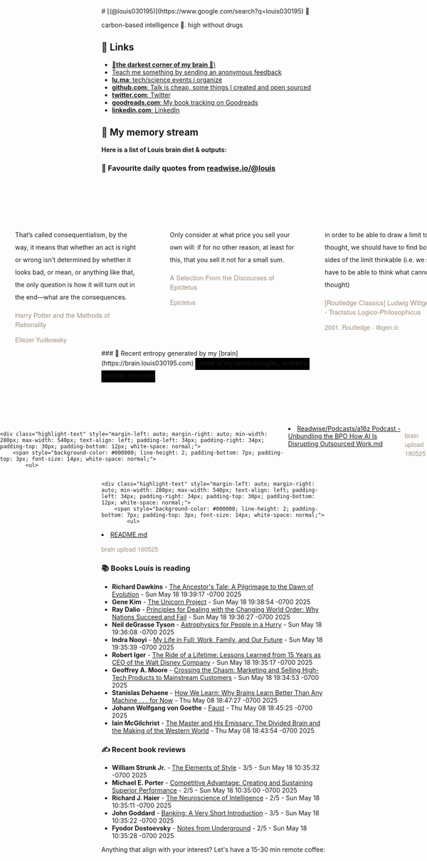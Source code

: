 <link rel="shortcut icon" href="/favicon.ico">
# [(@louis030195)](https://www.google.com/search?q=louis030195) 🤔

carbon-based intelligence 🐒. high without drugs

## 🔗 Links

- [**🌚the darkest corner of my brain 🧠**)](https://brain.louis030195.com)
- [Teach me something by sending an anonymous feedback](https://www.admonymous.co/louis030195)
- [**lu.ma**: tech/science events i organize](https://lu.ma/u/louis030195/events?past=1)
- [**github.com**: Talk is cheap, some things I created and open sourced](https://github.com/louis030195)
- [**twitter.com**: Twitter](https://twitter.com/@louis030195)
- [**goodreads.com**: My book tracking on Goodreads](https://www.goodreads.com/user/show/103091881-louis-beaumont)
- [**linkedin.com**: LinkedIn](https://www.linkedin.com/in/louis030195)

## 🌊 My memory stream

**Here is a list of Louis brain diet & outputs:**

### 👋 Favourite daily quotes from [readwise.io/@louis](https://readwise.io/@louis)
<div class="some-highlights" style="display: flex;
  margin-left: -50vw;
  left: 50%;
  overflow-x: scroll;
  width: 100vw;
  position: relative; margin-top: 6rem;">
<div class="highlight-text" style="margin-left: auto; margin-right: auto; min-width: 280px; max-width: 540px; text-align: left; padding-left: 34px; padding-right: 34px; padding-top: 30px; padding-bottom: 12px; white-space: normal;">
<span style="background-color: transparent; line-height: 2; padding-bottom: 7px; padding-top: 3px; font-size: 14px; white-space: normal;">
          That’s called consequentialism, by the way, it means that whether an act is right or wrong isn’t determined by whether it looks bad, or mean, or anything like that, the only question is how it will turn out in the end—what are the consequences.
        </span>
<div style="font-family: Helvetica, Arial, sans-serif;">
<div style='font-size: 14px; margin-bottom: 0; margin-top: 10px; font-family: "Raleway", "HelveticaNeue", "Helvetica Neue", Helvetica, Arial, sans-serif; white-space: normal; font-display: swap;'>
<p style="margin-bottom: 0; font-size: 15px; margin-bottom: 2px; color: #9f8e7d">Harry Potter and the Methods of Rationality</p>
<p style="margin-bottom: 0; color: #9f8e7d">Eliezer Yudkowsky</p>
</div>
</div>
</div>
<div class="highlight-text" style="margin-left: auto; margin-right: auto; min-width: 280px; max-width: 540px; text-align: left; padding-left: 34px; padding-right: 34px; padding-top: 30px; padding-bottom: 12px; white-space: normal;">
<span style="background-color: transparent; line-height: 2; padding-bottom: 7px; padding-top: 3px; font-size: 14px; white-space: normal;">
          Only consider at what price you sell your own will: if for no other reason, at least for this, that you sell it not for a small sum.
        </span>
<div style="font-family: Helvetica, Arial, sans-serif;">
<div style='font-size: 14px; margin-bottom: 0; margin-top: 10px; font-family: "Raleway", "HelveticaNeue", "Helvetica Neue", Helvetica, Arial, sans-serif; white-space: normal; font-display: swap;'>
<p style="margin-bottom: 0; font-size: 15px; margin-bottom: 2px; color: #9f8e7d">A Selection From the Discourses of Epictetus</p>
<p style="margin-bottom: 0; color: #9f8e7d">Epictetus</p>
</div>
</div>
</div>
<div class="highlight-text" style="margin-left: auto; margin-right: auto; min-width: 280px; max-width: 540px; text-align: left; padding-left: 34px; padding-right: 34px; padding-top: 30px; padding-bottom: 12px; white-space: normal;">
<span style="background-color: transparent; line-height: 2; padding-bottom: 7px; padding-top: 3px; font-size: 14px; white-space: normal;">
          in order to be able to draw a limit to thought, we should have to find both sides of the limit thinkable (i.e. we should have to be able to think what cannot be thought)
        </span>
<div style="font-family: Helvetica, Arial, sans-serif;">
<div style='font-size: 14px; margin-bottom: 0; margin-top: 10px; font-family: "Raleway", "HelveticaNeue", "Helvetica Neue", Helvetica, Arial, sans-serif; white-space: normal; font-display: swap;'>
<p style="margin-bottom: 0; font-size: 15px; margin-bottom: 2px; color: #9f8e7d">[Routledge Classics] Ludwig Wittgenstein - Tractatus Logico-Philosophicus</p>
<p style="margin-bottom: 0; color: #9f8e7d">2001, Routledge - libgen.lc</p>
</div>
</div>
</div>
</div>
### 🧠 Recent entropy generated by my [brain](https://brain.louis030195.com)
<span style="background-color: #000000; line-height: 2; padding-bottom: 7px; padding-top: 3px; font-size: 14px; white-space: normal;">
    ℹ️ some of my latest thoughts, written in obsidian.md notes
</span>
<div class="some-highlights" style="display: flex;
    margin-left: -50vw;
    left: 50%;
    overflow-x: scroll;
    width: 100vw;
    position: relative; margin-top: 6rem;">
    
    <div class="highlight-text" style="margin-left: auto; margin-right: auto; min-width: 280px; max-width: 540px; text-align: left; padding-left: 34px; padding-right: 34px; padding-top: 30px; padding-bottom: 12px; white-space: normal;">
        <span style="background-color: #000000; line-height: 2; padding-bottom: 7px; padding-top: 3px; font-size: 14px; white-space: normal;">
            <ul>
<li><a href="https://brain.louis030195.com/Readwise/Podcasts/a16z%20Podcast%20-%20Unbundling%20the%20BPO%20How%20AI%20Is%20Disrupting%20Outsourced%20Work.md">Readwise/Podcasts/a16z Podcast - Unbundling the BPO How AI Is Disrupting Outsourced Work.md</a></li>
            </ul>
        </span>
        <div style="font-family: Helvetica, Arial, sans-serif;">
            <div style='font-size: 14px; margin-bottom: 0; margin-top: 10px; font-family: "Raleway", "HelveticaNeue", "Helvetica Neue", Helvetica, Arial, sans-serif; white-space: normal; font-display: swap;'>
                <p style="margin-bottom: 0; color: #9f8e7d">brain upload 180525</p>
            </div>
        </div>
    </div>
    

    <div class="highlight-text" style="margin-left: auto; margin-right: auto; min-width: 280px; max-width: 540px; text-align: left; padding-left: 34px; padding-right: 34px; padding-top: 30px; padding-bottom: 12px; white-space: normal;">
        <span style="background-color: #000000; line-height: 2; padding-bottom: 7px; padding-top: 3px; font-size: 14px; white-space: normal;">
            <ul>
<li><a href="https://brain.louis030195.com/README.md">README.md</a></li>
            </ul>
        </span>
        <div style="font-family: Helvetica, Arial, sans-serif;">
            <div style='font-size: 14px; margin-bottom: 0; margin-top: 10px; font-family: "Raleway", "HelveticaNeue", "Helvetica Neue", Helvetica, Arial, sans-serif; white-space: normal; font-display: swap;'>
                <p style="margin-bottom: 0; color: #9f8e7d">brain upload 160525</p>
            </div>
        </div>
    </div>
    
</div>


### 📚 Books Louis is reading

-   **Richard Dawkins**  - [The Ancestor&#39;s Tale: A Pilgrimage to the Dawn of Evolution](https://www.goodreads.com/book/show/17977.The_Ancestor_s_Tale) - Sun May 18 19:39:17 -0700 2025
-   **Gene Kim**  - [The Unicorn Project](https://www.goodreads.com/book/show/44333183-the-unicorn-project) - Sun May 18 19:38:54 -0700 2025
-   **Ray Dalio**  - [Principles for Dealing with the Changing World Order: Why Nations Succeed and Fail](https://www.goodreads.com/book/show/52962238-principles-for-dealing-with-the-changing-world-order) - Sun May 18 19:36:27 -0700 2025
-   **Neil deGrasse Tyson**  - [Astrophysics for People in a Hurry](https://www.goodreads.com/book/show/32191710-astrophysics-for-people-in-a-hurry) - Sun May 18 19:36:08 -0700 2025
-   **Indra  Nooyi**  - [My Life in Full: Work, Family, and Our Future](https://www.goodreads.com/book/show/57499853-my-life-in-full) - Sun May 18 19:35:39 -0700 2025
-   **Robert Iger**  - [The Ride of a Lifetime: Lessons Learned from 15 Years as CEO of the Walt Disney Company](https://www.goodreads.com/book/show/44525305-the-ride-of-a-lifetime) - Sun May 18 19:35:17 -0700 2025
-   **Geoffrey A. Moore**  - [Crossing the Chasm: Marketing and Selling High-Tech Products to Mainstream Customers](https://www.goodreads.com/book/show/61329.Crossing_the_Chasm) - Sun May 18 19:34:53 -0700 2025
-   **Stanislas Dehaene**  - [How We Learn: Why Brains Learn Better Than Any Machine . . . for Now](https://www.goodreads.com/book/show/46064083-how-we-learn) - Thu May 08 18:47:27 -0700 2025
-   **Johann Wolfgang von Goethe**  - [Faust](https://www.goodreads.com/book/show/406373.Faust) - Thu May 08 18:45:25 -0700 2025
-   **Iain McGilchrist**  - [The Master and His Emissary: The Divided Brain and the Making of the Western World](https://www.goodreads.com/book/show/6968772-the-master-and-his-emissary) - Thu May 08 18:43:54 -0700 2025

### ✍ Recent book reviews

-   **William Strunk Jr.**  - [The Elements of Style](https://www.goodreads.com/book/show/33514.The_Elements_of_Style) - 3/5 - Sun May 18 10:35:32 -0700 2025
-   **Michael E. Porter**  - [Competitive Advantage: Creating and Sustaining Superior Performance](https://www.goodreads.com/book/show/134776.Competitive_Advantage) - 2/5 - Sun May 18 10:35:00 -0700 2025
-   **Richard J. Haier**  - [The Neuroscience of Intelligence](https://www.goodreads.com/book/show/22480600-the-neuroscience-of-intelligence) - 2/5 - Sun May 18 10:35:11 -0700 2025
-   **John      Goddard**  - [Banking: A Very Short Introduction](https://www.goodreads.com/book/show/26262657-banking) - 3/5 - Sun May 18 10:35:22 -0700 2025
-   **Fyodor Dostoevsky**  - [Notes from Underground](https://www.goodreads.com/book/show/49455.Notes_from_Underground) - 2/5 - Sun May 18 10:35:28 -0700 2025

Anything that align with your interest? Let's have a 15-30 min remote coffee:


<div style="width:100%;height:100%;overflow:scroll" id="my-cal-inline"></div>
<script type="text/javascript">
  (function (C, A, L) { let p = function (a, ar) { a.q.push(ar); }; let d = C.document; C.Cal = C.Cal || function () { let cal = C.Cal; let ar = arguments; if (!cal.loaded) { cal.ns = {}; cal.q = cal.q || []; d.head.appendChild(d.createElement("script")).src = A; cal.loaded = true; } if (ar[0] === L) { const api = function () { p(api, arguments); }; const namespace = ar[1]; api.q = api.q || []; typeof namespace === "string" ? (cal.ns[namespace] = api) && p(api, ar) : p(cal, ar); return; } p(cal, ar); }; })(window, "https://app.cal.com/embed/embed.js", "init");
Cal("init", "cof", {origin:"https://cal.com"});

  Cal.ns.cof("inline", {
	elementOrSelector:"#my-cal-inline",
	calLink: "louis030195/cof",
	layout: "month_view"
  });
  
  Cal.ns.cof("ui", {"styles":{"branding":{"brandColor":"#000000"}},"hideEventTypeDetails":false,"layout":"month_view"});
  </script>
  
